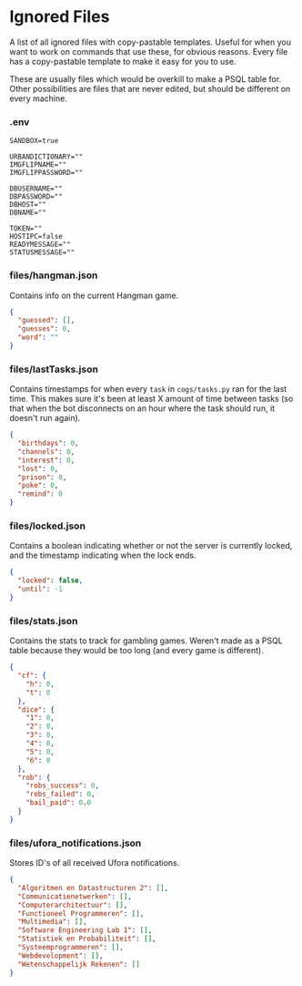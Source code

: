 # Ignored Files

A list of all ignored files with copy-pastable templates. Useful for when you want to work on commands that use these, for obvious reasons. Every file has a copy-pastable template to make it easy for you to use.

These are usually files which would be overkill to make a PSQL table for. Other possibilities are files that are never edited, but should be different on every machine.

### .env

```.env
SANDBOX=true

URBANDICTIONARY=""
IMGFLIPNAME=""
IMGFLIPPASSWORD=""

DBUSERNAME=""
DBPASSWORD=""
DBHOST=""
DBNAME=""

TOKEN=""
HOSTIPC=false
READYMESSAGE=""
STATUSMESSAGE=""
```

### files/hangman.json

Contains info on the current Hangman game.

```json
{
  "guessed": [],
  "guesses": 0,
  "word": ""
}
```

### files/lastTasks.json

Contains timestamps for when every `task` in `cogs/tasks.py` ran for the last time. This makes sure it's been at least X amount of time between tasks (so that when the bot disconnects on an hour where the task should run, it doesn't run again).

```json
{
  "birthdays": 0,
  "channels": 0,
  "interest": 0,
  "lost": 0,
  "prison": 0,
  "poke": 0,
  "remind": 0
}
```

### files/locked.json

Contains a boolean indicating whether or not the server is currently locked, and the timestamp indicating when the lock ends.

```json
{
  "locked": false,
  "until": -1
}
```

### files/stats.json

Contains the stats to track for gambling games. Weren't made as a PSQL table because they would be too long (and every game is different).

```json
{
  "cf": {
    "h": 0,
    "t": 0
  },
  "dice": {
    "1": 0,
    "2": 0,
    "3": 0,
    "4": 0,
    "5": 0,
    "6": 0
  },
  "rob": {
    "robs_success": 0,
    "robs_failed": 0,
    "bail_paid": 0.0
  }
}
```

### files/ufora_notifications.json

Stores ID's of all received Ufora notifications.

```json
{
  "Algoritmen en Datastructuren 2": [],
  "Communicatienetwerken": [],
  "Computerarchitectuur": [],
  "Functioneel Programmeren": [],
  "Multimedia": [],
  "Software Engineering Lab 1": [],
  "Statistiek en Probabiliteit": [],
  "Systeemprogrammeren": [],
  "Webdevelopment": [],
  "Wetenschappelijk Rekenen": []
}
```